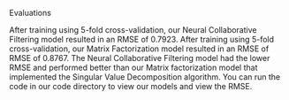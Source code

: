Evaluations

After training using 5-fold cross-validation, our Neural Collaborative Filtering model resulted in an RMSE of 0.7923.
After training using 5-fold cross-validation, our Matrix Factorization model resulted in an RMSE of RMSE of 0.8767.
The Neural Collaborative Filtering model had the lower RMSE and performed better than our Matrix factorization model that implemented the Singular Value Decomposition algorithm. You can run the code in our code directory to view our models and view the RMSE.

